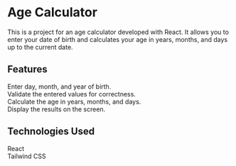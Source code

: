 # **Age Calculator**
This is a project for an age calculator developed with React. It allows you to enter your date of birth and calculates your age in years, months, and days up to the current date.

## **Features**
Enter day, month, and year of birth.  
Validate the entered values for correctness.  
Calculate the age in years, months, and days.  
Display the results on the screen.  
 
## **Technologies Used**
React  
Tailwind CSS
